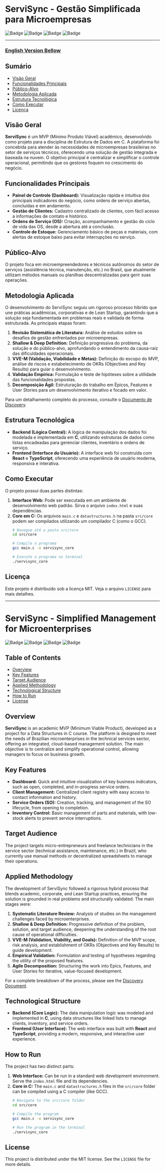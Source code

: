
# ServiSync - Gestão Simplificada para Microempresas

![Badge](https://img.shields.io/badge/Projeto-Acad%C3%AAmico-blue)
![Badge](https://img.shields.io/badge/Linguagem-C-blue.svg)
![Badge](https://img.shields.io/badge/UI-React%20/%20TypeScript-cyan.svg)
![Badge](https://img.shields.io/badge/Status-MVP-green)

---

### **[English Version Bellow](#servisync---simplified-management-for-microenterprises)**

## Sumário

- [Visão Geral](#visão-geral)
- [Funcionalidades Principais](#funcionalidades-principais)
- [Público-Alvo](#público-alvo)
- [Metodologia Aplicada](#metodologia-aplicada)
- [Estrutura Tecnológica](#estrutura-tecnológica)
- [Como Executar](#como-executar)
- [Licença](#licença)

## Visão Geral

**ServiSync** é um MVP (Mínimo Produto Viável) acadêmico, desenvolvido como projeto para a disciplina de Estrutura de Dados em C. A plataforma foi concebida para atender às necessidades de microempresas brasileiras no setor de serviços técnicos, oferecendo uma solução de gestão integrada e baseada na nuvem. O objetivo principal é centralizar e simplificar o controle operacional, permitindo que os gestores foquem no crescimento do negócio.

## Funcionalidades Principais

- **Painel de Controle (Dashboard):** Visualização rápida e intuitiva dos principais indicadores do negócio, como ordens de serviço abertas, concluídas e em andamento.
- **Gestão de Clientes:** Cadastro centralizado de clientes, com fácil acesso a informações de contato e histórico.
- **Ordens de Serviço (OS):** Criação, acompanhamento e gestão do ciclo de vida das OS, desde a abertura até a conclusão.
- **Controle de Estoque:** Gerenciamento básico de peças e materiais, com alertas de estoque baixo para evitar interrupções no serviço.

## Público-Alvo

O projeto foca em microempreendedores e técnicos autônomos do setor de serviços (assistência técnica, manutenção, etc.) no Brasil, que atualmente utilizam métodos manuais ou planilhas descentralizadas para gerir suas operações.

## Metodologia Aplicada

O desenvolvimento do ServiSync seguiu um rigoroso processo híbrido que une práticas acadêmicas, corporativas e de Lean Startup, garantindo que a solução seja fundamentada em problemas reais e validada de forma estruturada. As principais etapas foram:

1.  **Revisão Sistemática de Literatura:** Análise de estudos sobre os desafios de gestão enfrentados por microempresas.
2.  **Shallow & Deep Definition:** Definição progressiva do problema, da solução e do público-alvo, aprofundando o entendimento da causa-raiz das dificuldades operacionais.
3.  **VVE-M (Validação, Viabilidade e Metas):** Definição do escopo do MVP, análise de riscos e estabelecimento de OKRs (Objectives and Key Results) para guiar o desenvolvimento.
4.  **Validação Empírica:** Formulação e teste de hipóteses sobre a utilidade das funcionalidades propostas.
5.  **Decomposição Ágil:** Estruturação do trabalho em Épicos, Features e User Stories para um desenvolvimento iterativo e focado em valor.

Para um detalhamento completo do processo, consulte o [Documento de Discovery](./docs/DISCOVERY.md).

## Estrutura Tecnológica

-   **Backend (Lógica Central):** A lógica de manipulação dos dados foi modelada e implementada em **C**, utilizando estruturas de dados como listas encadeadas para gerenciar clientes, inventário e ordens de serviço.
-   **Frontend (Interface do Usuário):** A interface web foi construída com **React** e **TypeScript**, oferecendo uma experiência de usuário moderna, responsiva e interativa.

## Como Executar

O projeto possui duas partes distintas:

1.  **Interface Web:** Pode ser executada em um ambiente de desenvolvimento web padrão. Sirva o arquivo `index.html` e suas dependências.
2.  **Core em C:** Os arquivos `main.c` e `datastructures.h` na pasta `src/core` podem ser compilados utilizando um compilador C (como o GCC).
    ```bash
    # Navegue até a pasta src/core
    cd src/core

    # Compile o programa
    gcc main.c -o servisync_core

    # Execute o programa no terminal
    ./servisync_core
    ```

## Licença

Este projeto é distribuído sob a licença MIT. Veja o arquivo `LICENSE` para mais detalhes.

---

# ServiSync - Simplified Management for Microenterprises

![Badge](https://img.shields.io/badge/Project-Academic-blue)
![Badge](https://img.shields.io/badge/Language-C-blue.svg)
![Badge](https://img.shields.io/badge/UI-React%20/%20TypeScript-cyan.svg)
![Badge](https://img.shields.io/badge/Status-MVP-green)

## Table of Contents

- [Overview](#overview)
- [Key Features](#key-features)
- [Target Audience](#target-audience)
- [Applied Methodology](#applied-methodology)
- [Technological Structure](#technological-structure)
- [How to Run](#how-to-run)
- [License](#license)

## Overview

**ServiSync** is an academic MVP (Minimum Viable Product), developed as a project for a Data Structures in C course. The platform is designed to meet the needs of Brazilian microenterprises in the technical services sector, offering an integrated, cloud-based management solution. The main objective is to centralize and simplify operational control, allowing managers to focus on business growth.

## Key Features

- **Dashboard:** Quick and intuitive visualization of key business indicators, such as open, completed, and in-progress service orders.
- **Client Management:** Centralized client registry with easy access to contact information and history.
- **Service Orders (SO):** Creation, tracking, and management of the SO lifecycle, from opening to completion.
- **Inventory Control:** Basic management of parts and materials, with low-stock alerts to prevent service interruptions.

## Target Audience

The project targets micro-entrepreneurs and freelance technicians in the service sector (technical assistance, maintenance, etc.) in Brazil, who currently use manual methods or decentralized spreadsheets to manage their operations.

## Applied Methodology

The development of ServiSync followed a rigorous hybrid process that blends academic, corporate, and Lean Startup practices, ensuring the solution is grounded in real problems and structurally validated. The main stages were:

1.  **Systematic Literature Review:** Analysis of studies on the management challenges faced by microenterprises.
2.  **Shallow & Deep Definition:** Progressive definition of the problem, solution, and target audience, deepening the understanding of the root cause of operational difficulties.
3.  **VVE-M (Validation, Viability, and Goals):** Definition of the MVP scope, risk analysis, and establishment of OKRs (Objectives and Key Results) to guide development.
4.  **Empirical Validation:** Formulation and testing of hypotheses regarding the utility of the proposed features.
5.  **Agile Decomposition:** Structuring the work into Epics, Features, and User Stories for iterative, value-focused development.

For a complete breakdown of the process, please see the [Discovery Document](./docs/DISCOVERY.md).

## Technological Structure

-   **Backend (Core Logic):** The data manipulation logic was modeled and implemented in **C**, using data structures like linked lists to manage clients, inventory, and service orders.
-   **Frontend (User Interface):** The web interface was built with **React** and **TypeScript**, providing a modern, responsive, and interactive user experience.

## How to Run

The project has two distinct parts:

1.  **Web Interface:** Can be run in a standard web development environment. Serve the `index.html` file and its dependencies.
2.  **Core in C:** The `main.c` and `datastructures.h` files in the `src/core` folder can be compiled using a C compiler (like GCC).
    ```bash
    # Navigate to the src/core folder
    cd src/core

    # Compile the program
    gcc main.c -o servisync_core

    # Run the program in the terminal
    ./servisync_core
    ```

## License

This project is distributed under the MIT license. See the `LICENSE` file for more details.
